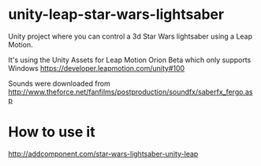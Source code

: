 # unity-leap-star-wars-lightsaber
Unity project where you can control a 3d Star Wars lightsaber using a Leap Motion.

It's using the Unity Assets for Leap Motion Orion Beta which only supports Windows
https://developer.leapmotion.com/unity#100

Sounds were downloaded from 
http://www.theforce.net/fanfilms/postproduction/soundfx/saberfx_fergo.asp

# How to use it
http://addcomponent.com/star-wars-lightsaber-unity-leap

